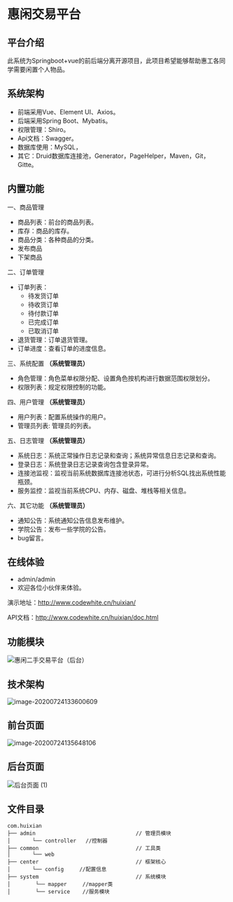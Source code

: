 # 惠闲交易平台

## 平台介绍

此系统为Springboot+vue的前后端分离开源项目，此项目希望能够帮助惠工各同学需要闲置个人物品。

## 系统架构

* 前端采用Vue、Element UI、Axios。
* 后端采用Spring Boot、Mybatis。
* 权限管理：Shiro。
* Api文档：Swagger。
* 数据库使用：MySQL，
* 其它：Druid数据库连接池，Generator，PageHelper，Maven，Git，Gitte。

## 内置功能

一、商品管理

- 商品列表：前台的商品列表。
- 库存：商品的库存。
- 商品分类：各种商品的分类。
- 发布商品
- 下架商品

二、订单管理

- 订单列表：
  - 待发货订单
  - 待收货订单
  - 待付款订单
  - 已完成订单
  - 已取消订单
- 退货管理：订单退货管理。
- 订单进度：查看订单的进度信息。

三、系统配置 **（系统管理员）**

- 角色管理：角色菜单权限分配、设置角色按机构进行数据范围权限划分。
- 权限列表：规定权限控制的功能。

四、用户管理 **（系统管理员）**

- 用户列表：配置系统操作的用户。
- 管理员列表: 管理员的列表。

五、日志管理 **（系统管理员）**

- 系统日志：系统正常操作日志记录和查询；系统异常信息日志记录和查询。
- 登录日志：系统登录日志记录查询包含登录异常。
- 连接池监视：监视当前系统数据库连接池状态，可进行分析SQL找出系统性能瓶颈。
- 服务监控：监视当前系统CPU、内存、磁盘、堆栈等相关信息。

六、其它功能 **（系统管理员）**

- 通知公告：系统通知公告信息发布维护。
- 学院公告：发布一些学院的公告。
- bug留言。

## 在线体验

- admin/admin
- 欢迎各位小伙伴来体验。

演示地址：http://www.codewhite.cn/huixian/

API文档：http://www.codewhite.cn/huixian/doc.html

## 功能模块

![惠闲二手交易平台（后台）](https://codewhite.cn/img/惠闲二手交易平台（后台）.png)

## 技术架构

![image-20200724133600609](https://codewhite.cn/img/技术架构.png)

## 前台页面

![image-20200724135648106](https://codewhite.cn/img/前台页面.png)

## 后台页面

![后台页面 (1)](https://codewhite.cn/img/%E5%90%8E%E5%8F%B0%E9%A1%B5%E9%9D%A2%20.png)

## 文件目录

```properties
com.huixian 
├── admin                                // 管理员模块
│       └── controller   //控制器
├── common                               // 工具类
│       └── web  
├── center                               // 框架核心
│       └── config     //配置信息
├── system                               // 系统模块
│        └── mapper     //mapper类                         
│        └── service    //服务模块 
```

